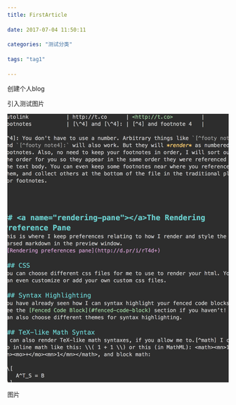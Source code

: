```yaml
---
title: FirstArticle

date: 2017-07-04 11:50:11

categories: "测试分类"

tags: "tag1"

---
```


创建个人blog


引入测试图片

![Aaron Swartz](https://raw.githubusercontent.com/sheltonliu/sheltonliu.github.io/hexo/blog/MarkdownPhotos/01.png)

图片